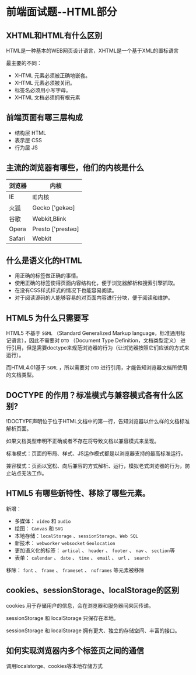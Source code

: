 # 前端面试题--HTML部分

## XHTML和HTML有什么区别

HTML是一种基本的WEB网页设计语言，XHTML是一个基于XML的置标语言

最主要的不同：

* XHTML 元素必须被正确地嵌套。
* XHTML 元素必须被关闭。
* 标签名必须用小写字母。
* XHTML 文档必须拥有根元素

## 前端页面有哪三层构成

* 结构层 HTML
* 表示层 CSS
* 行为层 JS

## 主流的浏览器有哪些，他们的内核是什么

浏览器 | 内核 
---------|----------
 IE | IE内核 
 火狐 | Gecko ['gekəʊ]
 谷歌 | Webkit,Blink
 Opera | Presto ['prestəʊ]
 Safari | Webkit

## 什么是语义化的HTML

* 用正确的标签做正确的事情。
* 使用正确的标签使得页面内容结构化，便于浏览器解析和搜索引擎抓取。
* 在没有CSS样式样式的情况下也能容易阅读。
* 对于阅读源码的人能够容易的对页面内容进行分块，便于阅读和维护。

## HTML5 为什么只需要写 <!DOCTYPE HTML>
HTML5 不基于 `SGML` （Standard Generalized Markup language，标准通用标记语言），因此不需要对 `DTD` （Document Type Definition，文档类型定义） 进行引用，但是需要doctype来规范浏览器的行为（让浏览器按照它们应该的方式来运行）。

而HTML4.01基于 `SGML` ，所以需要对 `DTD` 进行引用，才能告知浏览器文档所使用的文档类型。

## DOCTYPE 的作用？标准模式与兼容模式各有什么区别?

!DOCTYPE声明位于位于HTML文档中的第一行，告知浏览器以什么样的文档标准解析页面。

如果文档类型申明不正确或者不存在将导致文档以兼容模式来呈现。

标准模式：页面的布局、样式、JS运作模式都是以浏览器支持的最高标准运行。

兼容模式：页面以宽松、向后兼容的方式解析、运行，模拟老式浏览器的行为，防止站点无法工作。

## HTML5 有哪些新特性、移除了哪些元素。

新增：

* 多媒体： `video` 和 `audio`
* 绘图： `Canvas` 和 `SVG`
* 本地存储：`localStorage` 、`sessionStorage`、`Web SQL`
* 新技术： `webworker` `websocket` `Geolocation`
* 更加语义化的标签： `artical` 、 `header`  、 `footer`  、 `nav`  、 `section`等
* 表单： `calendar` 、 `date` 、 `time` 、 `email` 、 `url` 、 `search`

移除：
`font` 、 `frame` 、 `frameset` 、 `noframes` 等元素被移除

## cookies、sessionStorage、localStorage的区别

cookies 用于存储用户的信息，会在浏览器和服务器间来回传递。

sessionStorage 和 localStorage 只保存在本地。

sessionStorage 和 localStorage 拥有更大、独立的存储空间、丰富的接口。

## 如何实现浏览器内多个标签页之间的通信

调用localstorge、cookies等本地存储方式